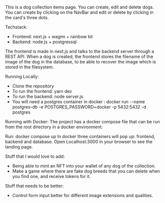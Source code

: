 This is a dog collection items page. You can create, edit and delete dogs.
You can create by clicking on the NavBar and edit or delete by clicking in the card's three dots.

Techstack:
- Frontend: next.js + wagmi + rainbow kit
- Backend: node.js + postgressql

The frontend is made in next.js and talks to the backend server through a REST API. When a dog is created, the frontend stores the filename of the image of the dog in the database, to be able to recover the image which is stored in the filesystem. 

Running Locally:
- Clone the repository
- To run the frontend: yarn dev
- To run the backend: node server.js
- You will need a postgres container in docker : docker run --name postgres-db -e POSTGRES_PASSWORD=docker -p 5432:5432 -d postgres

Running with Docker:
The project has a docker compose file that can be run from the root directory in a docker environment.

Run: docker compose up
In docker three containers will pop up: frontend, backend and database.
Open Localhost:3000 in your browser to see the landing page.

Stuff that I would love to add:
- Being able to mint an NFT into your wallet of any dog of the collection.
- Make a game where there are fake dog breeds that you can delete when you find one, and receive tokens for it. 

Stuff that needs to be better:
- Control form input better for different image extensions and qualities.